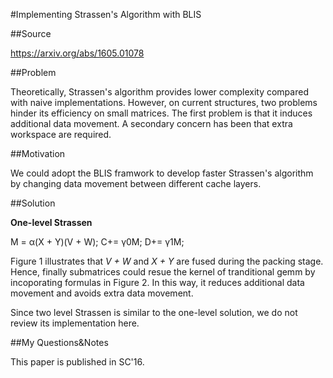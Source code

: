#Implementing Strassen's Algorithm with BLIS

##Source

https://arxiv.org/abs/1605.01078

##Problem

Theoretically, Strassen's algorithm provides lower complexity compared with naive implementations. However, on current structures, two problems hinder its efficiency on small matrices. The first problem is that it induces additional data movement. A secondary concern has been that extra workspace are required.

##Motivation

We could adopt the BLIS framwork to develop faster Strassen's algorithm by changing data movement between different cache layers.

##Solution

**One-level Strassen**

M = α(X + Y)(V + W); C+= γ0M; D+= γ1M;

Figure 1 illustrates that *V + W* and *X + Y* are fused during the packing stage. Hence, finally submatrices could resue the kernel of tranditional gemm by incoporating formulas in Figure 2. In this way, it reduces additional data movement and avoids extra data movement.

Since two level Strassen is similar to the one-level solution, we do not review its implementation here.

##My Questions&Notes

This paper is published in SC'16.